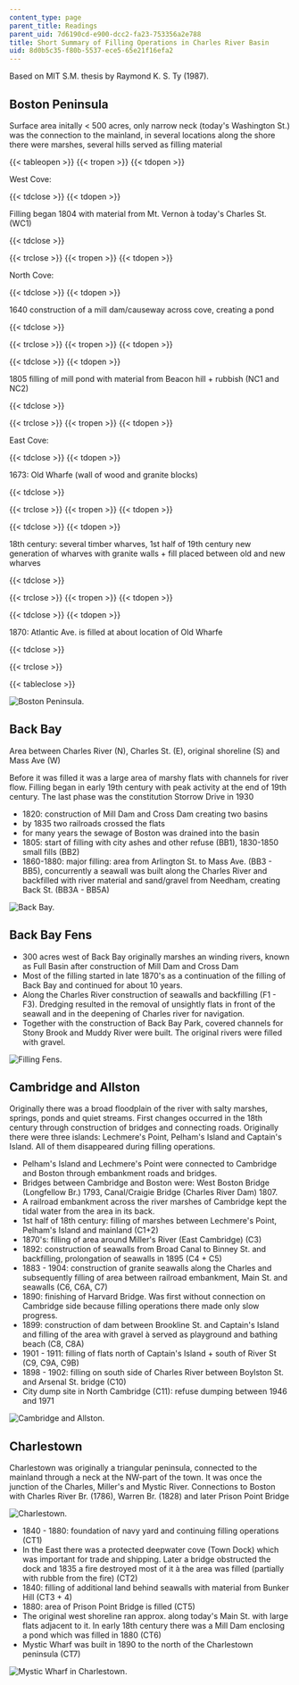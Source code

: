 ```yaml
---
content_type: page
parent_title: Readings
parent_uid: 7d6190cd-e900-dcc2-fa23-753356a2e788
title: Short Summary of Filling Operations in Charles River Basin
uid: 8d0b5c35-f80b-5537-ece5-65e21f16efa2
---
```


Based on MIT S.M. thesis by Raymond K. S. Ty (1987).

Boston Peninsula
----------------

Surface area initally < 500 acres, only narrow neck (today's Washington St.) was the connection to the mainland, in several locations along the shore there were marshes, several hills served as filling material

{{< tableopen >}}
{{< tropen >}}
{{< tdopen >}}


West Cove:


{{< tdclose >}}
{{< tdopen >}}


Filling began 1804 with material from Mt. Vernon à today's Charles St. (WC1)


{{< tdclose >}}

{{< trclose >}}
{{< tropen >}}
{{< tdopen >}}


North Cove:


{{< tdclose >}}
{{< tdopen >}}


1640 construction of a mill dam/causeway across cove, creating a pond


{{< tdclose >}}

{{< trclose >}}
{{< tropen >}}
{{< tdopen >}}



{{< tdclose >}}
{{< tdopen >}}


1805 filling of mill pond with material from Beacon hill + rubbish (NC1 and NC2)


{{< tdclose >}}

{{< trclose >}}
{{< tropen >}}
{{< tdopen >}}


East Cove:


{{< tdclose >}}
{{< tdopen >}}


1673: Old Wharfe (wall of wood and granite blocks)


{{< tdclose >}}

{{< trclose >}}
{{< tropen >}}
{{< tdopen >}}



{{< tdclose >}}
{{< tdopen >}}


18th century: several timber wharves, 1st half of 19th century new generation of wharves with granite walls + fill placed between old and new wharves


{{< tdclose >}}

{{< trclose >}}
{{< tropen >}}
{{< tdopen >}}



{{< tdclose >}}
{{< tdopen >}}


1870: Atlantic Ave. is filled at about location of Old Wharfe


{{< tdclose >}}

{{< trclose >}}

{{< tableclose >}}

![Boston Peninsula.](/courses/civil-and-environmental-engineering/1-012-introduction-to-civil-engineering-design-spring-2002/readings/fillingboston.jpg)

Back Bay
--------

Area between Charles River (N), Charles St. (E), original shoreline (S) and Mass Ave (W)

Before it was filled it was a large area of marshy flats with channels for river flow. Filling began in early 19th century with peak activity at the end of 19th century. The last phase was the constitution Storrow Drive in 1930

*   1820: construction of Mill Dam and Cross Dam creating two basins
*   by 1835 two railroads crossed the flats
*   for many years the sewage of Boston was drained into the basin
*   1805: start of filling with city ashes and other refuse (BB1), 1830-1850 small fills (BB2)
*   1860-1880: major filling: area from Arlington St. to Mass Ave. (BB3 - BB5), concurrently a seawall was built along the Charles River and backfilled with river material and sand/gravel from Needham, creating Back St. (BB3A - BB5A)

![Back Bay.](/courses/civil-and-environmental-engineering/1-012-introduction-to-civil-engineering-design-spring-2002/readings/fillingbackbay.jpg)

Back Bay Fens
-------------

*   300 acres west of Back Bay originally marshes an winding rivers, known as Full Basin after construction of Mill Dam and Cross Dam
*   Most of the filling started in late 1870's as a continuation of the filling of Back Bay and continued for about 10 years.
*   Along the Charles River construction of seawalls and backfilling (F1 - F3). Dredging resulted in the removal of unsightly flats in front of the seawall and in the deepening of Charles river for navigation.
*   Together with the construction of Back Bay Park, covered channels for Stony Brook and Muddy River were built. The original rivers were filled with gravel.

![Filling Fens.](/courses/civil-and-environmental-engineering/1-012-introduction-to-civil-engineering-design-spring-2002/readings/fillingfens.jpg)

Cambridge and Allston
---------------------

Originally there was a broad floodplain of the river with salty marshes, springs, ponds and quiet streams. First changes occurred in the 18th century through construction of bridges and connecting roads. Originally there were three islands: Lechmere's Point, Pelham's Island and Captain's Island. All of them disappeared during filling operations.

*   Pelham's Island and Lechmere's Point were connected to Cambridge and Boston through embankment roads and bridges.
*   Bridges between Cambridge and Boston were: West Boston Bridge (Longfellow Br.) 1793, Canal/Craigie Bridge (Charles River Dam) 1807.
*   A railroad embankment across the river marshes of Cambridge kept the tidal water from the area in its back.
*   1st half of 18th century: filling of marshes between Lechmere's Point, Pelham's Island and mainland (C1+2)
*   1870's: filling of area around Miller's River (East Cambridge) (C3)
*   1892: construction of seawalls from Broad Canal to Binney St. and backfilling, prolongation of seawalls in 1895 (C4 + C5)
*   1883 - 1904: construction of granite seawalls along the Charles and subsequently filling of area between railroad embankment, Main St. and seawalls (C6, C6A, C7)
*   1890: finishing of Harvard Bridge. Was first without connection on Cambridge side because filling operations there made only slow progress.
*   1899: construction of dam between Brookline St. and Captain's Island and filling of the area with gravel à served as playground and bathing beach (C8, C8A)
*   1901 - 1911: filling of flats north of Captain's Island + south of River St (C9, C9A, C9B)
*   1898 - 1902: filling on south side of Charles River between Boylston St. and Arsenal St. bridge (C10)
*   City dump site in North Cambridge (C11): refuse dumping between 1946 and 1971

![Cambridge and Allston.](/courses/civil-and-environmental-engineering/1-012-introduction-to-civil-engineering-design-spring-2002/readings/fillingcambridge.jpg)

Charlestown
-----------

Charlestown was originally a triangular peninsula, connected to the mainland through a neck at the NW-part of the town. It was once the junction of the Charles, Miller's and Mystic River. Connections to Boston with Charles River Br. (1786), Warren Br. (1828) and later Prison Point Bridge

![Charlestown.](/courses/civil-and-environmental-engineering/1-012-introduction-to-civil-engineering-design-spring-2002/readings/fillingcharlestown1.jpg)

*   1840 - 1880: foundation of navy yard and continuing filling operations (CT1)
*   In the East there was a protected deepwater cove (Town Dock) which was important for trade and shipping. Later a bridge obstructed the dock and 1835 a fire destroyed most of it à the area was filled (partially with rubble from the fire) (CT2)
*   1840: filling of additional land behind seawalls with material from Bunker Hill (CT3 + 4)
*   1880: area of Prison Point Bridge is filled (CT5)
*   The original west shoreline ran approx. along today's Main St. with large flats adjacent to it. In early 18th century there was a Mill Dam enclosing a pond which was filled in 1880 (CT6)
*   Mystic Wharf was built in 1890 to the north of the Charlestown peninsula (CT7)

![Mystic Wharf in Charlestown.](/courses/civil-and-environmental-engineering/1-012-introduction-to-civil-engineering-design-spring-2002/readings/fillingcharlestown2.jpg)
